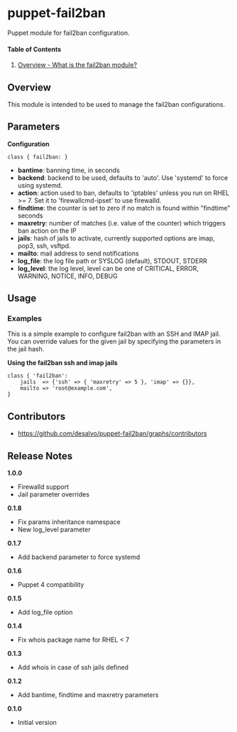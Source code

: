 puppet-fail2ban
======

Puppet module for fail2ban configuration.

#### Table of Contents
1. [Overview - What is the fail2ban module?](#overview)

Overview
--------

This module is intended to be used to manage the fail2ban configurations.

Parameters
----------

**Configuration**
```
class { fail2ban: }
```

* **bantime**: banning time, in seconds
* **backend**: backend to be used, defaults to 'auto'. Use 'systemd' to force using systemd.
* **action**: action used to ban, defaults to 'iptables' unless you run on RHEL >= 7. Set it to 'firewallcmd-ipset' to use firewalld.
* **findtime**: the counter is set to zero if no match is found within "findtime" seconds
* **maxretry**: number of matches (i.e. value of the counter) which triggers ban action on the IP
* **jails**: hash of jails to activate, currently supported options are imap, pop3, ssh, vsftpd.
* **mailto**: mail address to send notifications
* **log_file**: the log file path or SYSLOG (default), STDOUT, STDERR
* **log_level**: the log level, level can be one of CRITICAL, ERROR, WARNING, NOTICE, INFO, DEBUG


Usage
-----

### Examples

This is a simple example to configure fail2ban with an SSH and IMAP jail.
You can override values for the given jail by specifying the parameters in the jail hash.

**Using the fail2ban ssh and imap  jails**

```fail2ban
class { 'fail2ban':
    jails  => {'ssh' => { 'maxretry' => 5 }, 'imap' => {}},
    mailto => 'root@example.com',
}
```

Contributors
------------

* https://github.com/desalvo/puppet-fail2ban/graphs/contributors

Release Notes
-------------

**1.0.0**

* Firewalld support
* Jail parameter overrides

**0.1.8**

* Fix params inheritance namespace
* New log_level parameter

**0.1.7**

* Add backend parameter to force systemd

**0.1.6**

* Puppet 4 compatibility

**0.1.5**

* Add log_file option

**0.1.4**

* Fix whois package name for RHEL  < 7

**0.1.3**

* Add whois in case of ssh jails defined

**0.1.2**

* Add bantime, findtime and maxretry parameters

**0.1.0**

* Initial version
